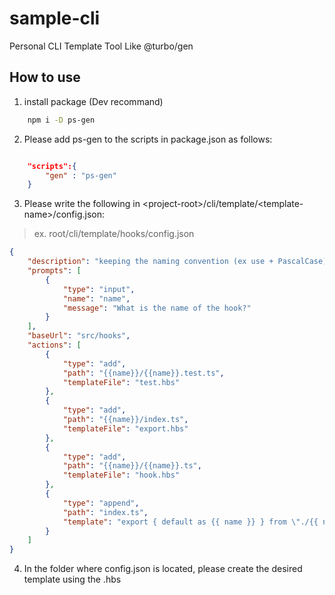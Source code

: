 # sample-cli

Personal CLI Template Tool Like @turbo/gen

## How to use

1. install package (Dev recommand)

```zsh
    npm i -D ps-gen
```

2. Please add ps-gen to the scripts in package.json as follows:

```json

    "scripts":{
        "gen" : "ps-gen"
    }

```

3. Please write the following in &lt;project-root&gt;/cli/template/&lt;template-name&gt;/config.json:

> ex. root/cli/template/hooks/config.json

```json
{
    "description": "keeping the naming convention (ex use + PascalCase)", 
    "prompts": [
        {
            "type": "input",
            "name": "name",
            "message": "What is the name of the hook?"
        }
    ],
    "baseUrl": "src/hooks",
    "actions": [
        {
            "type": "add",
            "path": "{{name}}/{{name}}.test.ts",
            "templateFile": "test.hbs"
        },
        {
            "type": "add",
            "path": "{{name}}/index.ts",       
            "templateFile": "export.hbs"
        },
        {
            "type": "add",
            "path": "{{name}}/{{name}}.ts",
            "templateFile": "hook.hbs"
        },
        {
            "type": "append", 
            "path": "index.ts",
            "template": "export { default as {{ name }} } from \"./{{ name }}\""
        }
    ]
}   


```

4. In the folder where config.json is located, please create the desired template using the .hbs
